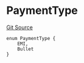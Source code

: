 # PaymentType
[Git Source](https://github.com/teller-protocol/teller-protocol-v2/blob/cc7fb9358a2518de7ee33e518ebac21eac498b0d/contracts/libraries/V2Calculations.sol)


```solidity
enum PaymentType {
    EMI,
    Bullet
}
```

